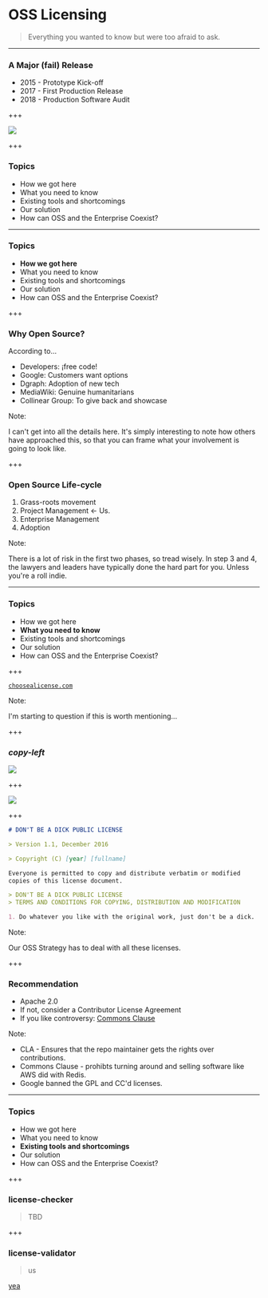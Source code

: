 # OSS Licensing
> Everything you wanted to know but were too afraid to ask.

---

### A Major (fail) Release

* 2015 - Prototype Kick-off
* 2017 - First Production Release
* 2018 - Production Software Audit

+++

![](https://i.imgflip.com/2ohjvu.jpg)

+++

### Topics

* How we got here
* What you need to know
* Existing tools and shortcomings
* Our solution
* How can OSS and the Enterprise Coexist?

---

### Topics

* **How we got here**
* What you need to know
* Existing tools and shortcomings
* Our solution
* How can OSS and the Enterprise Coexist?

+++

### Why Open Source?

According to...

* Developers: ¡free code!
* Google: Customers want options
* Dgraph: Adoption of new tech
* MediaWiki: Genuine humanitarians
* Collinear Group: To give back and showcase

Note:

I can't get into all the details here. It's simply interesting to note how others have approached this, so that you can frame what your involvement is going to look like.

+++

### Open Source Life-cycle

1. Grass-roots movement
2. Project Management <- Us.
3. Enterprise Management
3. Adoption

Note:

There is a lot of risk in the first two phases, so tread wisely.
In step 3 and 4, the lawyers and leaders have typically done the hard part for you. Unless you're a roll indie.

---

### Topics

* How we got here
* **What you need to know**
* Existing tools and shortcomings
* Our solution
* How can OSS and the Enterprise Coexist?

+++

[`choosealicense.com`](https://choosealicense.com/)

Note:

I'm starting to question if this is worth mentioning...

+++

### *copy-left*

![](https://dwheeler.com/essays/floss-license-slide-image.png)

+++

![](https://alistapart.com/d/considering-open-source-licenses/fig1.png)

+++

```md
# DON'T BE A DICK PUBLIC LICENSE

> Version 1.1, December 2016

> Copyright (C) [year] [fullname]

Everyone is permitted to copy and distribute verbatim or modified
copies of this license document.

> DON'T BE A DICK PUBLIC LICENSE
> TERMS AND CONDITIONS FOR COPYING, DISTRIBUTION AND MODIFICATION

1. Do whatever you like with the original work, just don't be a dick.
```

Note:

Our OSS Strategy has to deal with all these licenses.

+++

### Recommendation

* Apache 2.0
* If not, consider a Contributor License Agreement
* If you like controversy: [Commons Clause](https://commonsclause.com/)

Note:

* CLA - Ensures that the repo maintainer gets the rights over contributions.
* Commons Clause - prohibts turning around and selling software like AWS did with Redis.
* Google banned the GPL and CC'd licenses.

---

### Topics

* How we got here
* What you need to know
* **Existing tools and shortcomings**
* Our solution
* How can OSS and the Enterprise Coexist?

+++

### license-checker
> TBD


+++

### license-validator
> us

[yea](https://github.com/CollinearGroup/license-validator)